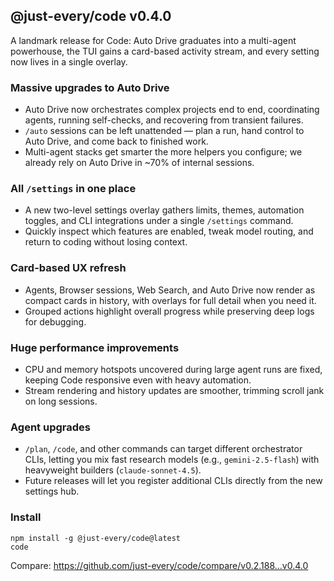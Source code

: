 ## @just-every/code v0.4.0

A landmark release for Code: Auto Drive graduates into a multi-agent powerhouse, the TUI gains a card-based activity stream, and every setting now lives in a single overlay.

### Massive upgrades to Auto Drive
- Auto Drive now orchestrates complex projects end to end, coordinating agents, running self-checks, and recovering from transient failures.
- `/auto` sessions can be left unattended — plan a run, hand control to Auto Drive, and come back to finished work.
- Multi-agent stacks get smarter the more helpers you configure; we already rely on Auto Drive in ~70% of internal sessions.

### All `/settings` in one place
- A new two-level settings overlay gathers limits, themes, automation toggles, and CLI integrations under a single `/settings` command.
- Quickly inspect which features are enabled, tweak model routing, and return to coding without losing context.

### Card-based UX refresh
- Agents, Browser sessions, Web Search, and Auto Drive now render as compact cards in history, with overlays for full detail when you need it.
- Grouped actions highlight overall progress while preserving deep logs for debugging.

### Huge performance improvements
- CPU and memory hotspots uncovered during large agent runs are fixed, keeping Code responsive even with heavy automation.
- Stream rendering and history updates are smoother, trimming scroll jank on long sessions.

### Agent upgrades
- `/plan`, `/code`, and other commands can target different orchestrator CLIs, letting you mix fast research models (e.g., `gemini-2.5-flash`) with heavyweight builders (`claude-sonnet-4.5`).
- Future releases will let you register additional CLIs directly from the new settings hub.

### Install
```
npm install -g @just-every/code@latest
code
```

Compare: https://github.com/just-every/code/compare/v0.2.188...v0.4.0
